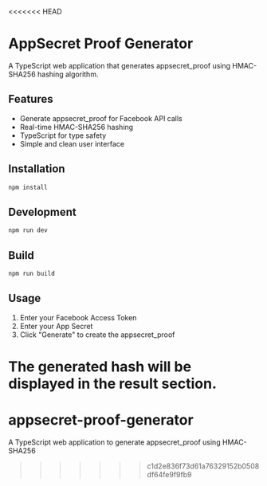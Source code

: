 <<<<<<< HEAD
# AppSecret Proof Generator

A TypeScript web application that generates appsecret_proof using HMAC-SHA256 hashing algorithm.

## Features

- Generate appsecret_proof for Facebook API calls
- Real-time HMAC-SHA256 hashing
- TypeScript for type safety
- Simple and clean user interface

## Installation

```bash
npm install
```

## Development

```bash
npm run dev
```

## Build

```bash
npm run build
```

## Usage

1. Enter your Facebook Access Token
2. Enter your App Secret
3. Click "Generate" to create the appsecret_proof

The generated hash will be displayed in the result section.
=======
# appsecret-proof-generator
A TypeScript web application to generate appsecret_proof using HMAC-SHA256
>>>>>>> c1d2e836f73d61a76329152b0508df64fe9f9fb9
